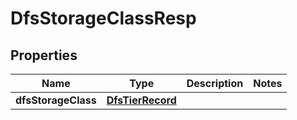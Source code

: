 # DfsStorageClassResp

## Properties
Name | Type | Description | Notes
------------ | ------------- | ------------- | -------------
**dfsStorageClass** | [**DfsTierRecord**](DfsTierRecord.md) |  | 
